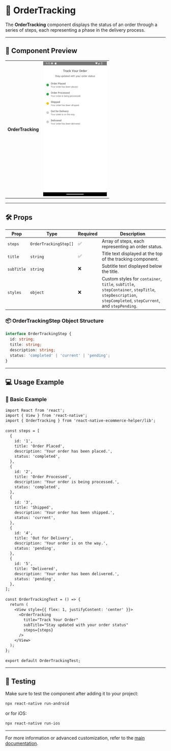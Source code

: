 # 🚚 **OrderTracking**

The **OrderTracking** component displays the status of an order through a series of steps, each representing a phase in the delivery process.

---

## 📸 **Component Preview**

<table>
  <tr>
    <td><strong>OrderTracking</strong></td>
    <td><img src="../../Images/OrderTracking.png" alt="OrderTracking" width="200"/></td>
  </tr>
</table>

---

## 🛠️ **Props**

| Prop           | Type                             | Required | Description                                              |
|-----------------|----------------------------------|----------|----------------------------------------------------------|
| `steps`        | `OrderTrackingStep[]`           | ✅       | Array of steps, each representing an order status.       |
| `title`        | `string`                        | ✅       | Title text displayed at the top of the tracking component. |
| `subTitle`     | `string`                        | ❌       | Subtitle text displayed below the title.                |
| `styles`       | `object`                        | ❌       | Custom styles for `container`, `title`, `subTitle`, `stepContainer`, `stepTitle`, `stepDescription`, `stepCompleted`, `stepCurrent`, and `stepPending`. |

### 📦 **OrderTrackingStep Object Structure**

```ts
interface OrderTrackingStep {
  id: string;
  title: string;
  description: string;
  status: 'completed' | 'current' | 'pending';
}
```

---

## 💻 **Usage Example**

### 📝 **Basic Example**

```tsx
import React from 'react';
import { View } from 'react-native';
import { OrderTracking } from 'react-native-ecommerce-helper/lib';

const steps = [
  {
    id: '1',
    title: 'Order Placed',
    description: 'Your order has been placed.',
    status: 'completed',
  },
  {
    id: '2',
    title: 'Order Processed',
    description: 'Your order is being processed.',
    status: 'completed',
  },
  {
    id: '3',
    title: 'Shipped',
    description: 'Your order has been shipped.',
    status: 'current',
  },
  {
    id: '4',
    title: 'Out for Delivery',
    description: 'Your order is on the way.',
    status: 'pending',
  },
  {
    id: '5',
    title: 'Delivered',
    description: 'Your order has been delivered.',
    status: 'pending',
  },
];

const OrderTrackingTest = () => {
  return (
    <View style={{ flex: 1, justifyContent: 'center' }}>
      <OrderTracking
        title="Track Your Order"
        subTitle="Stay updated with your order status"
        steps={steps}
      />
    </View>
  );
};

export default OrderTrackingTest;
```
---

## 🧪 **Testing**

Make sure to test the component after adding it to your project:

```sh
npx react-native run-android
```

or for iOS:

```sh
npx react-native run-ios
```

---

For more information or advanced customization, refer to the [main documentation](../../README.md).
